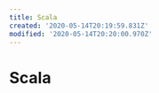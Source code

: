 ```yaml
---
title: Scala
created: '2020-05-14T20:19:59.831Z'
modified: '2020-05-14T20:20:00.970Z'
---
```


# Scala



